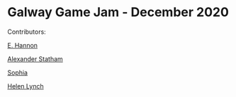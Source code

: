 # Galway Game Jam - December 2020

Contributors:

[E. Hannon](https://github.com/BlackMageMario)

[Alexander Statham](https://github.com/stathampen)

[Sophia](https://github.com/Cosmic-Sophia)

[Helen Lynch](https://github.com/hellylovesgames)

